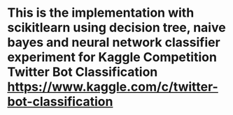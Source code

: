 # This is the implementation with scikitlearn using decision tree, naive bayes and neural network classifier experiment for Kaggle Competition Twitter Bot Classification https://www.kaggle.com/c/twitter-bot-classification
